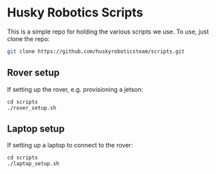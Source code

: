 # Husky Robotics Scripts

This is a simple repo for holding the various scripts we use. To use, just clone the repo:

```bash
git clone https://github.com/huskyroboticsteam/scripts.git
```

## Rover setup

If setting up the rover, e.g. provisioning a jetson:

```
cd scripts
./rover_setup.sh
```

## Laptop setup

If setting up a laptop to connect to the rover:

```
cd scripts
./laptop_setup.sh
```

